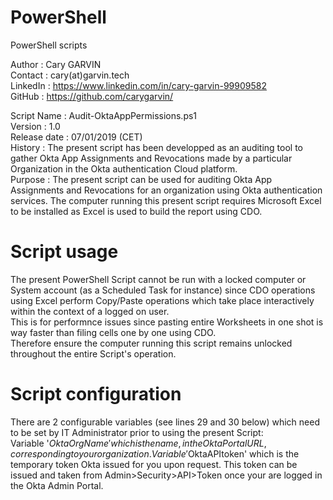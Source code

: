 # PowerShell  
PowerShell scripts  
  
Author       : Cary GARVIN  
Contact      : cary(at)garvin.tech  
LinkedIn     : https://www.linkedin.com/in/cary-garvin-99909582  
GitHub       : https://github.com/carygarvin/  


Script Name  : Audit-OktaAppPermissions.ps1  
Version      : 1.0  
Release date : 07/01/2019 (CET)  
History      : The present script has been developped as an auditing tool to gather Okta App Assignments and Revocations made by a particular Organization in the Okta authentication Cloud platform.  
Purpose      : The present script can be used for auditing Okta App Assignments and Revocations for an organization using Okta authentication services. The computer running this present script requires Microsoft Excel to be installed as Excel is used to build the report using CDO.  

# Script usage
The present PowerShell Script cannot be run with a locked computer or System account (as a Scheduled Task for instance) since CDO operations using Excel perform Copy/Paste operations which take place interactively within the context of a logged on user.  
This is for performnce issues since pasting entire Worksheets in one shot is way faster than filing cells one by one using CDO.  
Therefore ensure the computer running this script remains unlocked throughout the entire Script's operation.  

# Script configuration
There are 2 configurable variables (see lines 29 and 30 below) which need to be set by IT Administrator prior to using the present Script:  
Variable '$OktaOrgName' which is the name, in the Okta Portal URL, corresponding to your organization.  
Variable '$OktaAPItoken' which is the temporary token Okta issued for you upon request. This token can be issued and taken from Admin>Security>API>Token once your are logged in the Okta Admin Portal.  
